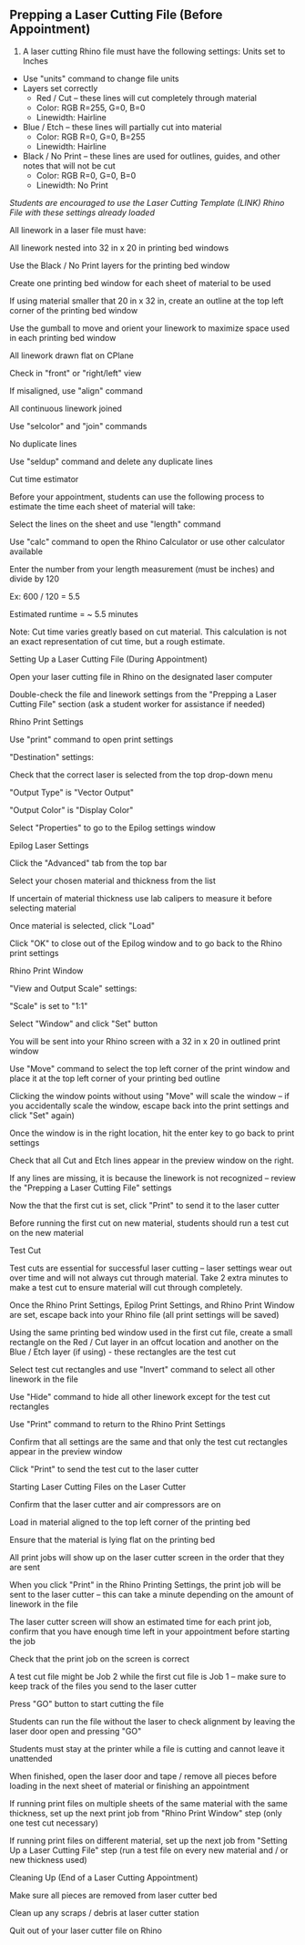 ## Prepping a Laser Cutting File (Before Appointment) 

1. A laser cutting Rhino file must have the following settings:
Units set to Inches 
  * Use "units" command to change file units 
  * Layers set correctly 
    * Red / Cut – these lines will cut completely through material 
    * Color: RGB R=255, G=0, B=0 
    * Linewidth: Hairline 
  * Blue / Etch – these lines will partially cut into material  
    * Color: RGB R=0, G=0, B=255 
    * Linewidth: Hairline 
  * Black / No Print – these lines are used for outlines, guides, and other notes that will not be cut 
    * Color: RGB R=0, G=0, B=0 
    * Linewidth: No Print
  
*Students are encouraged to use the Laser Cutting Template (LINK) Rhino File with these settings already loaded*

 

All linework in a laser file must have: 

All linework nested into 32 in x 20 in printing bed windows 

Use the Black / No Print layers for the printing bed window 

Create one printing bed window for each sheet of material to be used 

If using material smaller that 20 in x 32 in, create an outline at the top left corner of the printing bed window 

Use the gumball to move and orient your linework to maximize space used in each printing bed window 

All linework drawn flat on CPlane  

Check in "front" or "right/left" view 

If misaligned, use "align" command 

All continuous linework joined  

Use "selcolor" and "join" commands 

No duplicate lines 

Use "seldup" command and delete any duplicate lines 

 

Cut time estimator 

Before your appointment, students can use the following process to estimate the time each sheet of material will take: 

Select the lines on the sheet and use "length" command  

Use "calc" command to open the Rhino Calculator or use other calculator available 

Enter the number from your length measurement (must be inches) and divide by 120  

Ex: 600 / 120 = 5.5   

Estimated runtime = ~ 5.5 minutes  

Note: Cut time varies greatly based on cut material. This calculation is not an exact representation of cut time, but a rough estimate. 

 

Setting Up a Laser Cutting File (During Appointment) 

Open your laser cutting file in Rhino on the designated laser computer 

Double-check the file and linework settings from the "Prepping a Laser Cutting File" section (ask a student worker for assistance if needed) 

 

Rhino Print Settings 

Use "print" command to open print settings 

"Destination" settings: 

Check that the correct laser is selected from the top drop-down menu 

"Output Type" is "Vector Output" 

"Output Color" is "Display Color" 

Select "Properties" to go to the Epilog settings window 

 

Epilog Laser Settings  

Click the "Advanced" tab from the top bar 

Select your chosen material and thickness from the list 

If uncertain of material thickness use lab calipers to measure it before selecting material 

Once material is selected, click "Load" 

Click "OK" to close out of the Epilog window and to go back to the Rhino print settings 

 

Rhino Print Window 

"View and Output Scale" settings: 

"Scale" is set to "1:1" 

Select "Window" and click "Set" button 

You will be sent into your Rhino screen with a 32 in x 20 in outlined print window 

Use "Move" command to select the top left corner of the print window and place it at the top left corner of your printing bed outline 

Clicking the window points without using "Move" will scale the window – if you accidentally scale the window, escape back into the print settings and click "Set" again) 

Once the window is in the right location, hit the enter key to go back to print settings 

Check that all Cut and Etch lines appear in the preview window on the right. 

If any lines are missing, it is because the linework is not recognized – review the "Prepping a Laser Cutting File" settings 

Now the that the first cut is set, click "Print" to send it to the laser cutter 

Before running the first cut on new material, students should run a test cut on the new material 

 

Test Cut 

Test cuts are essential for successful laser cutting – laser settings wear out over time and will not always cut through material. Take 2 extra minutes to make a test cut to ensure material will cut through completely. 

Once the Rhino Print Settings, Epilog Print Settings, and Rhino Print Window are set, escape back into your Rhino file (all print settings will be saved) 

Using the same printing bed window used in the first cut file, create a small rectangle on the Red / Cut layer in an offcut location and another on the Blue / Etch layer (if using) - these rectangles are the test cut 

Select test cut rectangles and use "Invert" command to select all other linework in the file 

Use "Hide" command to hide all other linework except for the test cut rectangles 

Use "Print" command to return to the Rhino Print Settings 

Confirm that all settings are the same and that only the test cut rectangles appear in the preview window 

Click "Print" to send the test cut to the laser cutter 

 

Starting Laser Cutting Files on the Laser Cutter 

Confirm that the laser cutter and air compressors are on 

 

Load in material aligned to the top left corner of the printing bed 

Ensure that the material is lying flat on the printing bed 

 

All print jobs will show up on the laser cutter screen in the order that they are sent 

When you click "Print" in the Rhino Printing Settings, the print job will be sent to the laser cutter – this can take a minute depending on the amount of linework in the file 

The laser cutter screen will show an estimated time for each print job, confirm that you have enough time left in your appointment before starting the job 

Check that the print job on the screen is correct  

A test cut file might be Job 2 while the first cut file is Job 1 – make sure to keep track of the files you send to the laser cutter 

 

Press "GO" button to start cutting the file 

Students can run the file without the laser to check alignment by leaving the laser door open and pressing "GO" 

 

Students must stay at the printer while a file is cutting and cannot leave it unattended 

When finished, open the laser door and tape / remove all pieces before loading in the next sheet of material or finishing an appointment 

 

If running print files on multiple sheets of the same material with the same thickness, set up the next print job from "Rhino Print Window" step (only one test cut necessary) 

 

If running print files on different material, set up the next job from "Setting Up a Laser Cutting File" step (run a test file on every new material and / or new thickness used) 

 

Cleaning Up (End of a Laser Cutting Appointment) 

Make sure all pieces are removed from laser cutter bed 

 

Clean up any scraps / debris at laser cutter station 

 

Quit out of your laser cutter file on Rhino 

 

 

